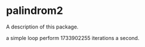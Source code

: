 # palindrom2

A description of this package.

a simple loop perform 1733902255 iterations a second.


